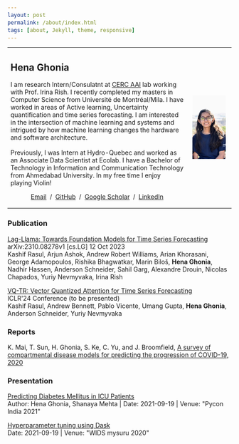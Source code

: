 ```yaml
---
layout: post
permalink: /about/index.html
tags: [about, Jekyll, theme, responsive]
---
```

<table>
<tr>
<td>
<h2>Hena Ghonia</h2>  
<p> I am research Intern/Consulatnt at <a href="https://www.irina-lab.ai/about">CERC AAI</a> lab working with Prof. Irina Rish. I recently completed my masters in Computer Science from Université de Montréal/Mila. I have worked in areas of Active learning, Uncertainty quantification and time series forecasting. I am interested in the intersection of machine learning and systems and intrigued by how machine learning changes the hardware and software architecture.
<br> <br>
Previously, I was Intern at Hydro-Quebec and worked as an Associate Data Scientist at Ecolab. I have a Bachelor of Technology in Information and Communication Technology from Ahmedabad University. In my free time I enjoy playing Violin!

</p>
<p style="text-align:center">
  <a href="mailto:henaghonia2015@gmail.com">Email</a> &nbsp;/&nbsp;
  <a href="https://github.com/Hstellar">GitHub</a> &nbsp;/&nbsp;
  <a href="https://scholar.google.com/citations?user=2BIN194AAAAJ&hl=en">Google Scholar</a> &nbsp;/&nbsp;
  <a href="https://www.linkedin.com/in/hena-ghonia-0876aa129/"> LinkedIn </a>
</p>
</td>
<td style="padding:2.5%;width:20%;max-width:40%">
<img style="max-width:100%" alt="profile photo" src="/images/profile.jpeg">
</td>
</tr>
</table>
<h3>Publication<br></h3>
<p>
<a href="https://arxiv.org/pdf/2310.08278.pdf">Lag-Llama: Towards
Foundation Models for Time Series Forecasting</a>
<br>
arXiv:2310.08278v1 [cs.LG] 12 Oct 2023
<br>
Kashif Rasul, Arjun Ashok, Andrew Robert Williams, Arian Khorasani, George Adamopoulos, Rishika Bhagwatkar, Marin Biloš, <strong>Hena Ghonia</strong>, Nadhir Hassen, Anderson Schneider, Sahil Garg, Alexandre Drouin, Nicolas Chapados, Yuriy Nevmyvaka, Irina Rish
</p>

<p>
<a href="https://openreview.net/forum?id=IxpTsFS7mh">VQ-TR: Vector Quantized Attention for Time Series Forecasting</a>
<br>
ICLR'24 Conference (to be presented)
<br>
Kashif Rasul, Andrew Bennett, Pablo Vicente, Umang Gupta, <strong>Hena Ghonia</strong>, Anderson Schneider, Yuriy Nevmyvaka
</p>

<h3>Reports<br></h3>
<p>
K. Mai, T. Sun, H. Ghonia, S. Ke, C. Yu, and J. Broomfield, <a href="/pdfs/survey.pdf">A survey of compartmental disease models for predicting the progression of COVID-19, 2020</a>
 </p> 
 
<h3>Presentation<br></h3>
<p>
  <a href="/pdfs/Poster_PyconIndia_2021.pdf">Predicting Diabetes Mellitus in ICU Patients</a> <br>
  Author: Hena Ghonia, Shanaya Mehta | Date: 2021-09-19 | Venue: "Pycon India 2021"
</p>
<p>
<a href="https://www.youtube.com/watch?v=eE30Z2ZfTic&t=10089s">Hyperparameter tuning using Dask</a><br>
  Date: 2021-09-19 | Venue: "WIDS mysuru 2020"
</p>



